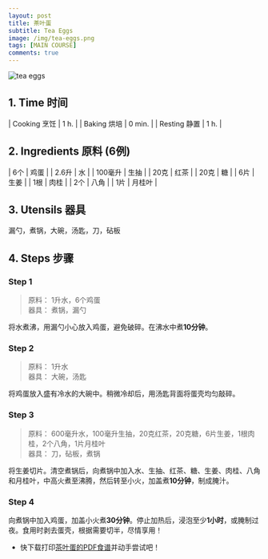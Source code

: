 ```yaml
---
layout: post
title: 茶叶蛋
subtitle: Tea Eggs
image: /img/tea-eggs.png
tags: [MAIN COURSE]
comments: true
---
```


![tea eggs](https://uraplutonium.github.io/open-recipe/img/tea-eggs.png)

## 1. Time 时间

| Cooking 烹饪 | 1 h.   |
| Baking 烘培  | 0 min. |
| Resting 静置 | 1 h.   |

## 2. Ingredients 原料 (6例)

| 6个     | 鸡蛋   |
| 2.6升   | 水     |
| 100毫升 | 生抽   |
| 20克    | 红茶   |
| 20克    | 糖     |
| 6片     | 生姜   |
| 1根     | 肉桂   |
| 2个     | 八角   |
| 1片     | 月桂叶 |

## 3. Utensils 器具

漏勺，煮锅，大碗，汤匙，刀，砧板

## 4. Steps 步骤

### Step 1
> 原料： 1升水，6个鸡蛋  
> 器具： 煮锅，漏勺

将水煮沸，用漏勺小心放入鸡蛋，避免破碎。在沸水中煮**10分钟**。

### Step 2
> 原料： 1升水  
> 器具： 大碗，汤匙

将鸡蛋放入盛有冷水的大碗中。稍微冷却后，用汤匙背面将蛋壳均匀敲碎。

### Step 3
> 原料： 600毫升水，100毫升生抽，20克红茶，20克糖，6片生姜，1根肉桂，2个八角，1片月桂叶  
> 器具： 刀，砧板，煮锅

将生姜切片。清空煮锅后，向煮锅中加入水、生抽、红茶、糖、生姜、肉桂、八角和月桂叶，中高火煮至沸腾，然后转至小火，加盖煮**10分钟**，制成腌汁。

### Step 4
向煮锅中加入鸡蛋，加盖小火煮**30分钟**。停止加热后，浸泡至少**1小时**，或腌制过夜。食用时剥去蛋壳，根据需要切半，尽情享用！

- 快下载打印[茶叶蛋的PDF食谱](https://uraplutonium.github.io/open-recipe/pdf/Tea.Eggs.茶叶蛋.pdf)并动手尝试吧！
